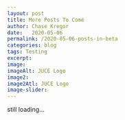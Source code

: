 ```yaml
---
layout: post
title: More Posts To Come
author: Chase Kregor
date:   2020-05-06 
permalink: /2020-05-06-posts-in-beta
categories: blog
tags: Testing
excerpt: 
image: 
imageAlt: JUCE Logo
image2: 
image2Atl: JUCE Logo
image-slider: 
---
```


still loading...